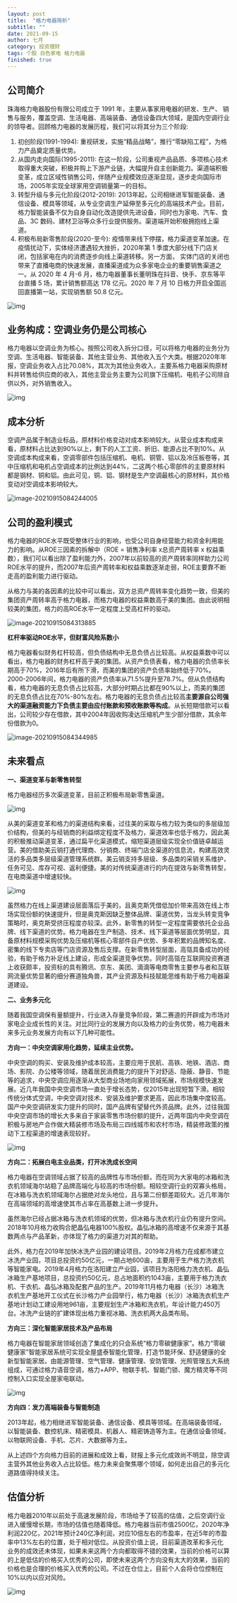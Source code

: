 ```yaml
---
layout: post
title:  "格力电器简析"
subtitle: ""
date: 2021-09-15
author: 七月
category: 投资理财
tags: 个股 白色家电 格力电器
finished: true
---
```


## 公司简介

珠海格力电器股份有限公司成立于 1991 年，主要从事家用电器的研发、生产、 销售与服务，覆盖空调、生活电器、高端装备、通信设备四大领域，是国内空调行业的领导者。回顾格力电器的发展历程，我们可以将其分为三个阶段:

1. 初创阶段(1991-1994): 重视研发，实施“精品战略”，推行“零缺陷工程”，为格力产品奠定质量优势。
2. 从国内走向国际(1995-2011): 在这一阶段，公司重视产品品质、多项核心技术取得重大突破，积极并购上下游产业链，大幅提升自主创新能力。渠道端积极变革，成立区域性销售公司，伴随产业规模效应逐渐显现，逐步走向国际市场，2005年实现全球家用空调销量第一的目标。
3. 转型升级与多元化阶段(2012-2019): 2013年起，公司相继进军智能装备、通信设备、模具等领域，从专业空调生产延伸至多元化的高端技术产业。目前，格力智能装备不仅为自身自动化改造提供先进设备，同时也为家电、汽车、食品、3C 数码、建材卫浴等众多行业提供服务。渠道端开始积极拥抱线上渠道。
4. 积极布局新零售阶段(2020-至今): 疫情带来线下停摆，格力渠道变革加速。在疫情扰动下，实体经济遭遇较大挫折，2020年第 1 季度大部分线下门店关闭，包括家电在内的消费逐步向线上渠道转移。另一方面， 实体门店的关闭也带来了直播电商的快速发展，直播渠道成为众多家电企业的重要销售渠道之一。从 2020 年 4 月-6 月，格力电器董事长董明珠在抖音、快手、京东等平台直播 5 场，累计销售额高达 178 亿元。2020 年 7 月 10 日格力开启全国巡回直播第一站，实现销售额 50.8 亿元。

![img](/img/v2-af8857129737d9f76157de134918cc8c_720w.jpg)

## 业务构成：空调业务仍是公司核心

格力电器以空调业务为核心。按照公司收入拆分口径，可以将格力电器的业务分为空调、生活电器、智能装备、其他主营业务、其他收入五个大类。根据2020年年报，空调业务收入占比70.08%，其次为其他业务收入，主要系格力电器采购原材料并转售给供应商的收入，其他主营业务主要为公司旗下压缩机、电机子公司除自供以外，对外销售收入。

![img](/img/v2-f19698fc31c6d9b79a602fdb389f9421_720w.jpg)

## 成本分析

空调产品属于制造业标品，原材料价格变动对成本影响较大。从营业成本构成来看，原材料占比达到90%以上，剩下的人工工资、折旧、能源占比不到10%。从空调成本构成来看，空调零部件包括压缩机、电机、铜管、铝以及冷压板卷等，其中压缩机和电机占空调成本的比例达到44%，二这两个核心零部件的主要原材料都是钢材、铜和铝。由此可见，铜、铝、钢材是生产空调最核心的原材料，其价格变动对空调成本影响较大。

![image-20210915084244005](/img/image-20210915084244005-16316665658232.png)

## 公司的盈利模式

格力电器的ROE水平既受整体行业的影响，也受公司自身经营能力和资金利用能力的影响。从ROE三因素的拆解中（ROE = 销售净利率 x总资产周转率 x 权益乘数），我们可以看出除了盈利能力外，2007年以前较高的资产周转率同样助力公司ROE水平的提升，而2007年后资产周转率和权益乘数逐渐走弱，ROE主要靠不断走高的盈利能力进行驱动。

从格力与美的各因素的比较中可以看出，双方总资产周转率变化趋势一致，但美的集团资产周转率高于格力电器，而格力电器的权益乘数高于美的集团。由此说明相较美的集团，格力的高ROE水平一定程度上受高杠杆的驱动。

![image-20210915084313885](/img/image-20210915084313885-16316665950873.png)

**杠杆率驱动ROE水平，但财富风险系数小**

格力电器看似财务杠杆较高，但负债结构中无息负债占比较高。从权益乘数中可以看出，格力电器的财务杠杆高于美的集团。从资产负债表看，格力电器的负债率长期高于70%，2016年后有所下滑，而美的集团的资产负债率始终低于70%。2000-2006年间，格力电器的资产负债率从71.5%提升至78.7%。但从负债结构看，格力电器的无息负债占比较高，大部分时期占比都在90%以上，而美的集团的无息负债占比在70%-80%左右。格力电器的无息负债占比较高**主要源自公司强大的渠道融资能力下负债主要由应付账款和预收账款等构成**。从长短期借款可以看出，公司较少存在借款，其中2004年因收购凌达压缩机产生少部分借款，其余年份借款为0。

![image-20210915084344985](/img/image-20210915084344985-16316666261294.png)

## 未来看点

**一、渠道变革与新零售转型**

格力电器经历多次渠道变革，目前正积极布局新零售渠道。

![img](/img/v2-ff0c24b11d719d012e169f2781e85e90_720w.jpg)

从美的渠道变革和格力的渠道结构来看，过往美的采取与格力较为类似的多层级加价结构，但美的与经销商的利益绑定程度不及格力，渠道效率也低于格力，因此美的积极推动渠道变革，通过扁平化渠道模式，缩短渠道层级实现全价值链卓越运营。美的借助美云销打通代理商、分销商、终端门店全渠道的信息流，构建高效灵活的多品类多层级渠道管理系统群。美云销支持多层级、多品类的采销关系维护，任务可见、库存可视、返利便捷。美的对传统渠道进行的内在提效与新零售转型，在电商渠道中增速较快。

![img](/img/v2-d0e33843c7779f24d0d7c46046132eb5_720w.jpg)

虽然格力在线上渠道建设层面落后于美的，且奥克斯凭借低加价带来高效在线上市场实现份额的快速提升，但是奥克斯因缺乏整体品牌、渠道优势，当龙头转变竞争策略时，奥克斯受挤压程度亦较深。此外，新零售的转型一定程度需要依托企业品牌、线下渠道的优势。格力电器在生产制造、技术、线下渠道等层面优势明显，具备原材料规模采购优势及压缩机等核心零部件自产优势、多年积累的品牌知名度、密集的线下专卖店等门店资源及售后支撑。在新零售转型层面，高瓴具备成功的经验，有助于格力补足线上建设，形成全渠道竞争优势。同时高瓴在互联网投资赛道上收获颇丰，投资标的具有腾讯、京东、美团、滴滴等电商零售主要参与者和互联网流量优势显著的细分赛道独角兽，其产业资源及科技赋能思维有助于格力电器渠道建设。

**二、业务多元化**

随着我国空调保有量额提升，行业进入存量竞争阶段，第二赛道的开辟成为市场对家电企业成长性的关注。对比同行业的发展方向以及格力的业务优势，格力电器未来多元业务发展方向有以下几种可能性。

**方向一：中央空调家用化趋势，延续主业优势。**

中央空调的购买、安装及维护成本较高，主要应用于民航、高铁、地铁、酒店、商场、影院、办公楼等领域，随着居民消费能力的提升下对舒适、隐蔽、静音、节能等的追求，中央空调应用逐渐从大型商业场地向家用领域拓展，市场规模快速发展。近几年我国中央空调市场一直处于增长态势，仅2015年出现短暂下滑。相较传统分体式空调，中央空调对技术、安装及维护要求更高，因此市场集中度较高。国产中央空调研发实力提升的同时，国产品牌有望替代外资品牌。此外，过往我国中央空调市场的增长大多来自于家装零售市场份额的提升，近两年国内中央空调在积极与房地产合作做大精装修市场及布局三四线城市和农村市场，精装修政策的推动下工程渠道的增速表现较好。

![img](/img/v2-4fe2b4596f52b6bc9540e11a64f105ba_720w.jpg)

**方向二：拓展白电主业品类，打开冰洗成长空间**

格力电器在空调领域占据了较高的品牌性与市场份额，而在同为大家电的冰箱和洗衣机领域海尔站稳了品牌高端化与较高的市场份额。相较空调行业的双寡头格局，在冰箱与洗衣机领域海尔占据绝对龙头地位，且与第二份额差距较大。近几年海尔在高端领域的高增速使其市占率在高基数上进一步提升。

虽然海尔已经占据冰箱与洗衣机领域的优势，但冰箱与洗衣机行业仍有提升空间。2018年10月格力收购合肥晶弘电器100%股权。晶弘冰箱的高增速不仅来源于其基数两点与产品革新，亦体现了格力的渠道力对其的帮助。

此外，格力在2019年加快冰洗产业园的建设项目。2019年2月格力在成都市建立冰洗产业园，项目总投资约50亿元，一期占地600亩，主要用于生产格力洗衣机等智能家电。2019年4月格力在洛阳建立产业园，该项目为洛阳格力洗衣机、晶弘冰箱生产基地项目，总投资约50亿元，总占地面积约1043亩，主要用于格力洗衣机、干衣机、晶弘冰箱及配套产品的生产。2019年11月格力电器（长沙）冰箱洗衣机生产基地开工仪式在长沙格力产业园举行，格力电器（长沙）冰箱洗衣机生产基地计划动工建设用地961亩，主要规划生产冰箱和洗衣机，年设计能力450万台。冰洗产业链的扩建体现出格力重视冰箱、洗衣机两大品类布局。

**方向三：深化智能家居技术及产品布局**

格力电器在智能家居领域创造了集成化的只会系统“格力零碳健康家”。格力“零碳健康家”智能家居系统可实现全屋盛泰智能化管理，打造节能环保、舒适健康的全新型智能家居。由能源管理、空气管理、健康管理、安防管理、光照管理五大系统组成，可通过格力语音空调，格力+APP、物联手机、智能门锁、魔方精灵等不同控制入口实现全屋家电联动。

![img](/img/v2-b1bb836f7000aa39797f696b793b0b77_720w.jpg)

**方向四：发力高端装备与智能制造**

2013年起，格力相继进军智能装备、通信设备、模具等领域。在高端装备领域，以智能装备、数控机床、精密模具、机器人、精密铸造等为主。在通信设备领域，以物联网设备、手机、芯片、大数据等为主。

从上述四个方向格力目前的进展和成效上看，财报上多元化成效尚不明显，除空调主营外其他业务收入占比较低。格力未来会聚焦哪个领域，如何走出自己的多元化道路值得持续关注。

## 估值分析

格力电器2010年以前处于高速发展阶段，市场给予了较高的估值，之后空调行业进入缓慢增长期，市场的估值也随着降低。格力电器当前市值2500亿，2020年净利润220亿，2021年预计240亿净利润，对应10倍左右的市盈率，在近5年的市盈率中13%左右的位置，处于相对低位。从投资价值上说，目前渠道改革和多元化业务的成效还未体现，如果未来这两个方向都取得不错的效果，当前的价格可以算的上是低估的价格买入优秀的公司，即使未来这两个方向没有太大的效果，当前的价格也是合理的价格买入优秀的公司。不过在仓位上，目前个人会将仓位控制在10%以内以应对风险。

![img](/img/v2-7861251a0918594d62bd3ef025c1b548_720w.jpg)